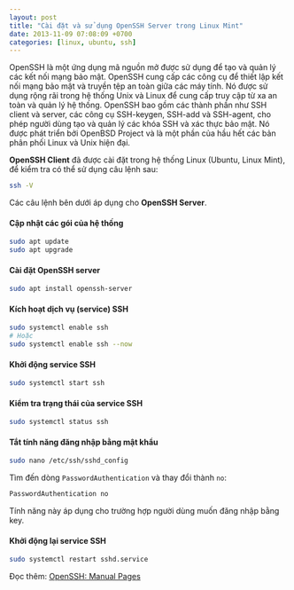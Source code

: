 ```yaml
---
layout: post
title: "Cài đặt và sử dụng OpenSSH Server trong Linux Mint"
date: 2013-11-09 07:08:09 +0700
categories: [linux, ubuntu, ssh]
---
```


OpenSSH là một ứng dụng mã nguồn mở được sử dụng để tạo và quản lý các kết nối mạng bảo mật. OpenSSH cung cấp các công cụ để thiết lập kết nối mạng bảo mật và truyền tệp an toàn giữa các máy tính. Nó được sử dụng rộng rãi trong hệ thống Unix và Linux để cung cấp truy cập từ xa an toàn và quản lý hệ thống. OpenSSH bao gồm các thành phần như SSH client và server, các công cụ SSH-keygen, SSH-add và SSH-agent, cho phép người dùng tạo và quản lý các khóa SSH và xác thực bảo mật. Nó được phát triển bởi OpenBSD Project và là một phần của hầu hết các bản phân phối Linux và Unix hiện đại.  

**OpenSSH Client** đã được cài đặt trong hệ thống Linux (Ubuntu, Linux Mint), để kiểm tra có thể sử dụng câu lệnh sau:  
```bash
ssh -V
```  
Các câu lệnh bên dưới áp dụng cho **OpenSSH Server**.  


#### Cập nhật các gói của hệ thống
```bash
sudo apt update
sudo apt upgrade
```  


#### Cài đặt OpenSSH server
```bash
sudo apt install openssh-server
```  


#### Kích hoạt dịch vụ (service) SSH
```bash
sudo systemctl enable ssh
# Hoặc
sudo systemctl enable ssh --now
```  


#### Khởi động service SSH
```bash
sudo systemctl start ssh
```  


#### Kiểm tra trạng thái của service SSH
```bash
sudo systemctl status ssh
```  


#### Tắt tính năng đăng nhập bằng mật khẩu
```bash
sudo nano /etc/ssh/sshd_config
```  
Tìm đến dòng `PasswordAuthentication` và thay đổi thành `no`:  
```bash
PasswordAuthentication no
```  
Tính năng này áp dụng cho trường hợp người dùng muốn đăng nhập bằng key.  


#### Khởi động lại service SSH
```bash
sudo systemctl restart sshd.service
```  


Đọc thêm: [OpenSSH: Manual Pages](https://www.openssh.com/manual.html)
